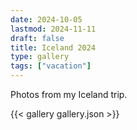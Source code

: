 ```yaml
---
date: 2024-10-05
lastmod: 2024-11-11
draft: false
title: Iceland 2024
type: gallery
tags: ["vacation"]
---
```


Photos from my Iceland trip.

{{< gallery gallery.json >}}
